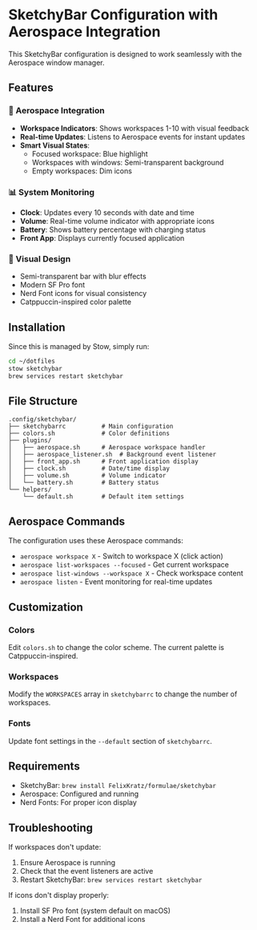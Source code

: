 # SketchyBar Configuration with Aerospace Integration

This SketchyBar configuration is designed to work seamlessly with the Aerospace window manager.

## Features

### 🚀 Aerospace Integration
- **Workspace Indicators**: Shows workspaces 1-10 with visual feedback
- **Real-time Updates**: Listens to Aerospace events for instant updates
- **Smart Visual States**:
  - Focused workspace: Blue highlight
  - Workspaces with windows: Semi-transparent background
  - Empty workspaces: Dim icons

### 📊 System Monitoring
- **Clock**: Updates every 10 seconds with date and time
- **Volume**: Real-time volume indicator with appropriate icons
- **Battery**: Shows battery percentage with charging status
- **Front App**: Displays currently focused application

### 🎨 Visual Design
- Semi-transparent bar with blur effects
- Modern SF Pro font
- Nerd Font icons for visual consistency
- Catppuccin-inspired color palette

## Installation

Since this is managed by Stow, simply run:

```bash
cd ~/dotfiles
stow sketchybar
brew services restart sketchybar
```

## File Structure

```
.config/sketchybar/
├── sketchybarrc          # Main configuration
├── colors.sh             # Color definitions
├── plugins/
│   ├── aerospace.sh      # Aerospace workspace handler
│   ├── aerospace_listener.sh  # Background event listener
│   ├── front_app.sh      # Front application display
│   ├── clock.sh          # Date/time display
│   ├── volume.sh         # Volume indicator
│   └── battery.sh        # Battery status
└── helpers/
    └── default.sh        # Default item settings
```

## Aerospace Commands

The configuration uses these Aerospace commands:
- `aerospace workspace X` - Switch to workspace X (click action)
- `aerospace list-workspaces --focused` - Get current workspace
- `aerospace list-windows --workspace X` - Check workspace content
- `aerospace listen` - Event monitoring for real-time updates

## Customization

### Colors
Edit `colors.sh` to change the color scheme. The current palette is Catppuccin-inspired.

### Workspaces
Modify the `WORKSPACES` array in `sketchybarrc` to change the number of workspaces.

### Fonts
Update font settings in the `--default` section of `sketchybarrc`.

## Requirements

- SketchyBar: `brew install FelixKratz/formulae/sketchybar`
- Aerospace: Configured and running
- Nerd Fonts: For proper icon display

## Troubleshooting

If workspaces don't update:
1. Ensure Aerospace is running
2. Check that the event listeners are active
3. Restart SketchyBar: `brew services restart sketchybar`

If icons don't display properly:
1. Install SF Pro font (system default on macOS)
2. Install a Nerd Font for additional icons
